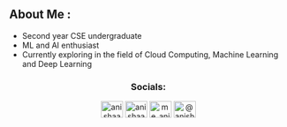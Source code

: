 ## About Me :
- Second year CSE undergraduate 
- ML and AI enthusiast 
- Currently exploring in the field of Cloud Computing, Machine Learning and Deep Learning


<div>
<h3 align="center">Socials:</h3>
<div id="badges" align="center">
<a href="https://twitter.com/anishaah_" target="blank"><img align="center" src="https://raw.githubusercontent.com/rahuldkjain/github-profile-readme-generator/master/src/images/icons/Social/twitter.svg" alt="anishaah_" height="30" width="40" /></a>
<a href="https://linkedin.com/in/anishaah" target="blank"><img align="center" src="https://raw.githubusercontent.com/rahuldkjain/github-profile-readme-generator/master/src/images/icons/Social/linked-in-alt.svg" alt="anishaah" height="30" width="40" /></a>
<a href="https://instagram.com/me_anisharaj" target="blank"><img align="center" src="https://raw.githubusercontent.com/rahuldkjain/github-profile-readme-generator/master/src/images/icons/Social/instagram.svg" alt="me_anisharaj" height="30" width="40" /></a>
<a href="https://medium.com/@anishaah_" target="blank"><img align="center" src="https://raw.githubusercontent.com/rahuldkjain/github-profile-readme-generator/master/src/images/icons/Social/medium.svg" alt="@anishaah_" height="30" width="40" /></a>
</div>
